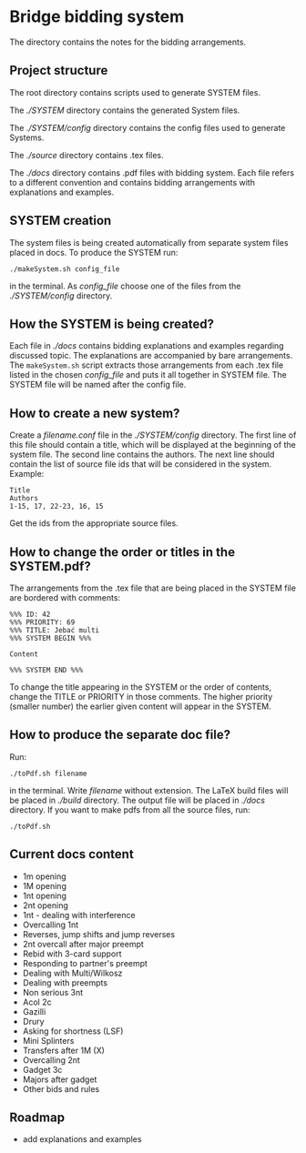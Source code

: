 # Bridge bidding system

The directory contains the notes for the bidding arrangements.

## Project structure

The root directory contains scripts used to generate SYSTEM files.

The *./SYSTEM* directory contains the generated System files.

The *./SYSTEM/config* directory contains the config files used to generate Systems.

The *./source* directory contains .tex files.

The *./docs* directory contains .pdf files with bidding system.
Each file refers to a different convention and contains bidding
arrangements with explanations and examples.

## SYSTEM creation

The system files is being created automatically from
separate system files placed in docs. To produce the SYSTEM run:
```
./makeSystem.sh config_file
```
in the terminal. As *config_file* choose one of the files from the *./SYSTEM/config* directory.

## How the SYSTEM is being created?

Each file in *./docs* contains bidding explanations and examples
regarding discussed topic. The explanations are accompanied by bare 
arrangements. The `makeSystem.sh` script extracts those arrangements
from each .tex file listed in the chosen *config_file* and puts it 
all together in SYSTEM file. The SYSTEM file will be named after the config file.

## How to create a new system?

Create a *filename.conf* file in the *./SYSTEM/config* directory.
The first line of this file should contain a title, which will be 
displayed at the beginning of the system file. The second line contains
the authors. The next line should contain the list of source file ids
that will be considered in the system. Example:
```
Title
Authors
1-15, 17, 22-23, 16, 15
``` 
Get the ids from the appropriate source files.

## How to change the order or titles in the SYSTEM.pdf?

The arrangements from the .tex file that are being placed in 
the SYSTEM file are bordered with comments:
```
%%% ID: 42
%%% PRIORITY: 69
%%% TITLE: Jebać multi
%%% SYSTEM BEGIN %%%

Content

%%% SYSTEM END %%%
```

To change the title appearing in the SYSTEM or the order of contents,
change the TITLE or PRIORITY in those comments. The higher priority (smaller number)
the earlier given content will appear in the SYSTEM.

## How to produce the separate doc file?

Run:
```
./toPdf.sh filename
```
in the terminal. Write *filename* without extension. The LaTeX build files will
be placed in *./build* directory. The output file will be placed in *./docs* directory.
If you want to make pdfs from all the source files, run:
```
./toPdf.sh
```

## Current docs content

- 1m opening
- 1M opening
- 1nt opening
- 2nt opening
- 1nt - dealing with interference
- Overcalling 1nt
- Reverses, jump shifts and jump reverses
- 2nt overcall after major preempt
- Rebid with 3-card support
- Responding to partner's preempt
- Dealing with Multi/Wilkosz
- Dealing with preempts
- Non serious 3nt
- Acol 2c
- Gazilli
- Drury
- Asking for shortness (LSF)
- Mini Splinters
- Transfers after 1M (X)
- Overcalling 2nt
- Gadget 3c
- Majors after gadget
- Other bids and rules

## Roadmap

- add explanations and examples
